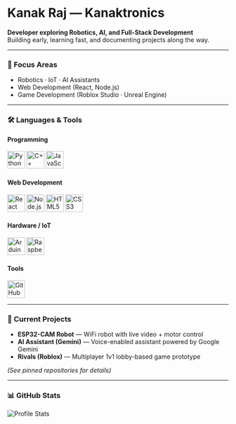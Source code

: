 # Kanak Raj — Kanaktronics

**Developer exploring Robotics, AI, and Full-Stack Development**  
Building early, learning fast, and documenting projects along the way.

---

### 🔧 Focus Areas
- Robotics · IoT · AI Assistants  
- Web Development (React, Node.js)  
- Game Development (Roblox Studio · Unreal Engine)  

---

### 🛠️ Languages & Tools

#### Programming
<p align="left">
  <img src="https://cdn.jsdelivr.net/gh/devicons/devicon/icons/python/python-original.svg" alt="Python" width="40" height="40"/>
  <img src="https://cdn.jsdelivr.net/gh/devicons/devicon/icons/cplusplus/cplusplus-original.svg" alt="C++" width="40" height="40"/>
  <img src="https://cdn.jsdelivr.net/gh/devicons/devicon/icons/javascript/javascript-original.svg" alt="JavaScript" width="40" height="40"/>
</p>

#### Web Development
<p align="left">
  <img src="https://cdn.jsdelivr.net/gh/devicons/devicon/icons/react/react-original.svg" alt="React" width="40" height="40"/>
  <img src="https://cdn.jsdelivr.net/gh/devicons/devicon/icons/nodejs/nodejs-original.svg" alt="Node.js" width="40" height="40"/>
  <img src="https://cdn.jsdelivr.net/gh/devicons/devicon/icons/html5/html5-original.svg" alt="HTML5" width="40" height="40"/>
  <img src="https://cdn.jsdelivr.net/gh/devicons/devicon/icons/css3/css3-original.svg" alt="CSS3" width="40" height="40"/>
</p>

#### Hardware / IoT
<p align="left">
  <img src="https://cdn.jsdelivr.net/gh/devicons/devicon/icons/arduino/arduino-original.svg" alt="Arduino" width="40" height="40"/>
  <img src="https://cdn.jsdelivr.net/gh/devicons/devicon/icons/raspberrypi/raspberrypi-original.svg" alt="Raspberry Pi" width="40" height="40"/>
</p>

#### Tools
<p align="left">
  <img src="https://cdn.jsdelivr.net/gh/devicons/devicon/icons/github/github-original.svg" alt="GitHub" width="40" height="40"/>
</p>

---

### 🚀 Current Projects
- **ESP32-CAM Robot** — WiFi robot with live video + motor control  
- **AI Assistant (Gemini)** — Voice-enabled assistant powered by Google Gemini  
- **Rivals (Roblox)** — Multiplayer 1v1 lobby-based game prototype  

*(See pinned repositories for details)*

---

### 📊 GitHub Stats
![Profile Stats](https://github-readme-stats.vercel.app/api?username=kanaktronics&show_icons=true&theme=default)
